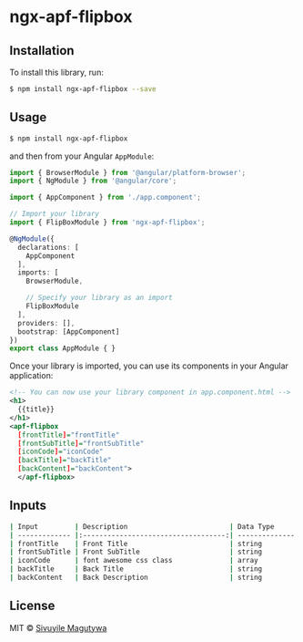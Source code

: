 # ngx-apf-flipbox

## Installation

To install this library, run:

```bash
$ npm install ngx-apf-flipbox --save
```

## Usage

```bash
$ npm install ngx-apf-flipbox
```

and then from your Angular `AppModule`:

```typescript
import { BrowserModule } from '@angular/platform-browser';
import { NgModule } from '@angular/core';

import { AppComponent } from './app.component';

// Import your library
import { FlipBoxModule } from 'ngx-apf-flipbox';

@NgModule({
  declarations: [
    AppComponent
  ],
  imports: [
    BrowserModule,

    // Specify your library as an import
    FlipBoxModule
  ],
  providers: [],
  bootstrap: [AppComponent]
})
export class AppModule { }
```

Once your library is imported, you can use its components in your Angular application:

```xml
<!-- You can now use your library component in app.component.html -->
<h1>
  {{title}}
</h1>
<apf-flipbox
  [frontTitle]="frontTitle" 
  [frontSubTitle]="frontSubTitle"
  [iconCode]="iconCode" 
  [backTitle]="backTitle" 
  [backContent]="backContent">
  </apf-flipbox>
```
## Inputs
```bash
| Input         | Description                         | Data Type      | Example                               |
| ------------- |:-----------------------------------:| --------------:| -------------------------------------:|
| frontTitle    | Front Title                         | string         | "Mobile Phones"                       |
| frontSubTitle | Front SubTitle                      | string         | "smart"                               |
| iconCode      | font awesome css class              | array          | ['fa','fa-address-card-o' , 'fa-3x']  |
| backTitle     | Back Title                          | string         | "Mobile Phones Are Smart"             |
| backContent   | Back Description                    | string         | "I am A description for Mobile Phone."|
```
## License

MIT © [Sivuyile Magutywa](mailto:s.magutywa@applicafro.co.za)

